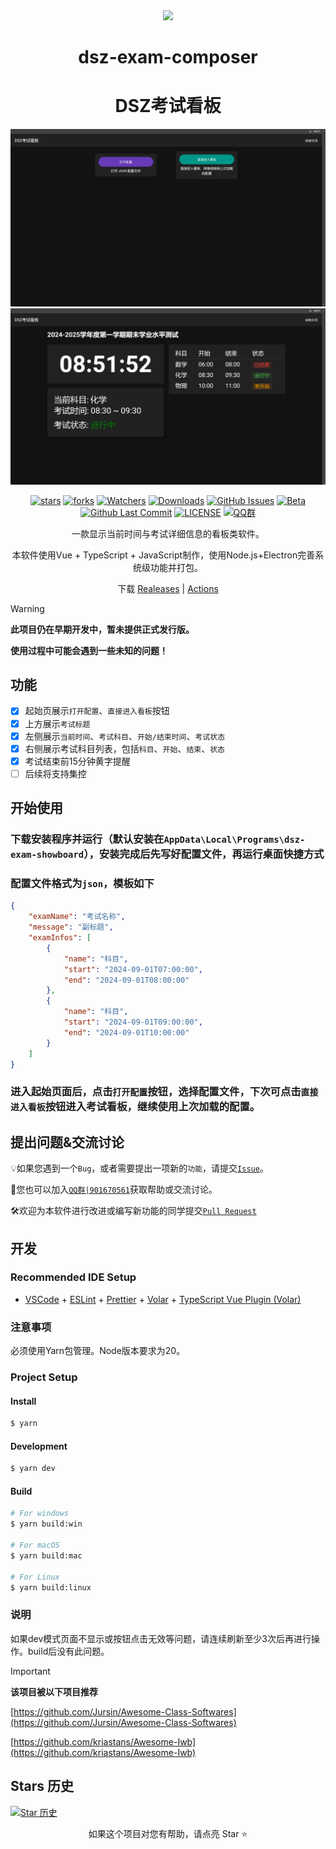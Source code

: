 <div align="center">

<image src="resources/icon.png" height="64"/>

# dsz-exam-composer
# DSZ考试看板

![WelcomePage](Screenshots/WelcomePage.png)
![ExamPage](Screenshots/ExamPage.png)

[![stars](https://img.shields.io/github/stars/hello8693DSZ/dsz-exam-showboard?label=Stars)](https://github.com/hello8693DSZ/dsz-exam-showboard)
[![forks](https://img.shields.io/github/forks/hello8693DSZ/dsz-exam-showboard?label=Forks)](https://github.com/hello8693DSZ/dsz-exam-showboard)
[![Watchers](https://img.shields.io/github/watchers/hello8693DSZ/dsz-exam-showboard?style=social)](https://github.com/hello8693DSZ/dsz-exam-showboard/watchers)
[![Downloads](https://img.shields.io/github/downloads/hello8693DSZ/dsz-exam-showboard/total?style=social&label=Downloads&logo=github)](https://github.com/hello8693DSZ/dsz-exam-showboard/releases/latest)
[![GitHub Issues](https://img.shields.io/github/issues-search/hello8693DSZ/dsz-exam-showboard?query=is%3Aopen&style=social-square&logo=github&label=Issues&color=%233fb950)](https://github.com/hello8693DSZ/dsz-exam-showboard/issues)
[![Beta](https://img.shields.io/github/v/release/hello8693DSZ/dsz-exam-showboard?include_prereleases&style=social-square&label=测试版)](https://github.com/hello8693DSZ/dsz-exam-showboard/releases/)
[![Github Last Commit](https://img.shields.io/github/last-commit/hello8693DSZ/dsz-exam-showboard)](https://github.com/hello8693DSZ/dsz-exam-showboard/commits/master)
[![LICENSE](https://img.shields.io/badge/License-GPL--3.0-red.svg "LICENSE")](LICENSE)
[![QQ群](https://img.shields.io/badge/-QQ%E7%BE%A4%EF%BD%9C901670561-blue?style=flat&logo=TencentQQ)](https://qm.qq.com/q/zDiEipHsaI)

一款显示当前时间与考试详细信息的看板类软件。

本软件使用Vue + TypeScript + JavaScript制作，使用Node.js+Electron完善系统级功能并打包。

下载 [Realeases](https://github.com/hello8693DSZ/dsz-exam-showboard/releases) | [Actions](https://github.com/hello8693DSZ/dsz-exam-showboard/actions)

</div>

> [!warning]
> **此项目仍在早期开发中，暂未提供正式发行版。**
> 
> **使用过程中可能会遇到一些未知的问题！**

## 功能
- [X] 起始页展示`打开配置`、`直接进入看板`按钮
- [X] 上方展示`考试标题`
- [X] 左侧展示`当前时间`、`考试科目`、`开始/结束时间`、`考试状态`
- [X] 右侧展示考试科目列表，包括`科目`、`开始`、`结束`、`状态`
- [X] 考试结束前15分钟黄字提醒
- [ ] 后续将支持集控

## 开始使用

### 下载安装程序并运行（默认安装在`AppData\Local\Programs\dsz-exam-showboard`），安装完成后先写好配置文件，再运行桌面快捷方式

### 配置文件格式为`json`，模板如下
```json
{
    "examName": "考试名称",
    "message": "副标题",
    "examInfos": [
        {
            "name": "科目",
            "start": "2024-09-01T07:00:00",
            "end": "2024-09-01T08:00:00"
        },
        {
            "name": "科目",
            "start": "2024-09-01T09:00:00",
            "end": "2024-09-01T10:00:00"
        }
    ]
}
```

### 进入起始页面后，点击`打开配置`按钮，选择配置文件，下次可点击`直接进入看板`按钮进入考试看板，继续使用上次加载的配置。 

## 提出问题&交流讨论

💡如果您遇到一个`Bug`，或者需要提出一项新的`功能`，请提交[`Issue`](https://github.com/hello8693DSZ/dsz-exam-showboard/issues)。

👥您也可以加入[`QQ群|901670561`](https://qm.qq.com/q/zDiEipHsaI)获取帮助或交流讨论。

🛠️欢迎为本软件进行改进或编写新功能的同学提交[`Pull Request`](https://github.com/hello8693DSZ/dsz-exam-showboard/pulls)

## 开发

### Recommended IDE Setup

- [VSCode](https://code.visualstudio.com/) + [ESLint](https://marketplace.visualstudio.com/items?itemName=dbaeumer.vscode-eslint) + [Prettier](https://marketplace.visualstudio.com/items?itemName=esbenp.prettier-vscode) + [Volar](https://marketplace.visualstudio.com/items?itemName=Vue.volar) + [TypeScript Vue Plugin (Volar)](https://marketplace.visualstudio.com/items?itemName=Vue.vscode-typescript-vue-plugin)

### 注意事项

必须使用Yarn包管理。Node版本要求为20。

### Project Setup

#### Install

```bash
$ yarn
```

#### Development

```bash
$ yarn dev
```

#### Build

```bash
# For windows
$ yarn build:win

# For macOS
$ yarn build:mac

# For Linux
$ yarn build:linux
```

### 说明

如果dev模式页面不显示或按钮点击无效等问题，请连续刷新至少3次后再进行操作。build后没有此问题。

> [!important]
> **该项目被以下项目推荐**
> 
> [https://github.com/Jursin/Awesome-Class-Softwares](https://github.com/Jursin/Awesome-Class-Softwares)
> 
> [https://github.com/kriastans/Awesome-Iwb](https://github.com/kriastans/Awesome-Iwb)

## Stars 历史

[![Star 历史](https://starchart.cc/hello8693DSZ/dsz-exam-showboard.svg?variant=adaptive)](https://starchart.cc/hello8693DSZ/dsz-exam-showboard)

<div align="center">

如果这个项目对您有帮助，请点亮 Star ⭐

</div>
